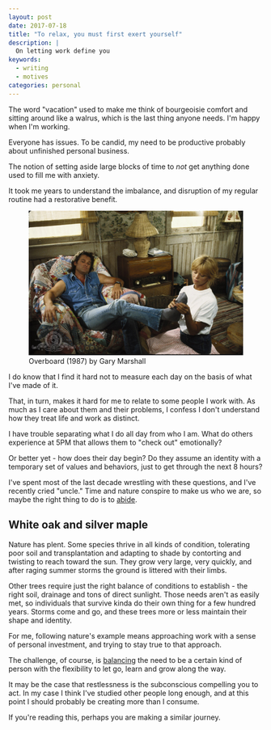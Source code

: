```yaml
---
layout: post
date: 2017-07-18
title: "To relax, you must first exert yourself"
description: |
  On letting work define you
keywords:
  - writing
  - motives
categories: personal
---
```

The word "vacation" used to make me think of bourgeoisie comfort and sitting around like a walrus, which is the last thing anyone needs. I'm happy when I'm working.

<!--more-->
Everyone has issues. To be candid, my need to be productive probably about unfinished personal business. 

The notion of setting aside large blocks of time to _not_ get anything done used to fill me with anxiety. 

It took me years to understand the imbalance, and disruption of my regular routine had a restorative benefit. 

<figure class="jb_picture"><img itemprop="image" alt="Overboard (1987) by Gary Marshall" src="/images/2017/07/overboard-1987-goldiehawn-kurt-russell.jpg" longdesc="#e9d79173"><figcaption id="e9d79173">Overboard (1987) by Gary Marshall</figcaption></figure>

I do know that I find it hard not to measure each day on the basis of what I've made of it. 

That, in turn, makes it hard for me to relate to some people I work with. As much as I care about them and their problems, I confess I don't understand how they treat life and work as distinct.

I have trouble separating what I do all day from who I am. What do others experience at 5PM that allows them to "check out" emotionally? 

Or better yet - how does their day begin? Do they assume an identity with a temporary set of values and behaviors, just to get through the next 8 hours? 

I've spent most of the last decade wrestling with these questions, and I've recently cried "uncle." Time and nature conspire to make us who we are, so maybe the right thing to do is to [abide](https://dictionarykiwi.com/2016/10/17/the-dude-abides-what-does-abide-mean-in-that-context/111/).

## White oak and silver maple

Nature has plent. Some species thrive in all kinds of condition, tolerating poor soil and transplantation and adapting to shade by contorting and twisting to reach toward the sun. They grow very large, very quickly, and after raging summer storms the ground is littered with their limbs.

Other trees require just the right balance of conditions to establish - the right soil, drainage and tons of direct sunlight. Those needs aren't as easily met, so individuals that survive kinda do their own thing for a few hundred years. Storms come and go, and these trees more or less maintain their shape and identity.

For me, following nature's example means approaching work with a sense of personal investment, and trying to stay true to that approach. 

The challenge, of course, is [balancing](https://www.goodreads.com/quotes/1219761-remain-true-to-yourself-but-move-ever-upward-toward-greater) the need to be a certain kind of person with the flexibility to let go, learn and grow along the way. 

It may be the case that restlessness is the subconscious compelling you to act. In my case I think I've studied other people long enough, and at this point I should probably be creating more than I consume. 

If you're reading this, perhaps you are making a similar journey. 


